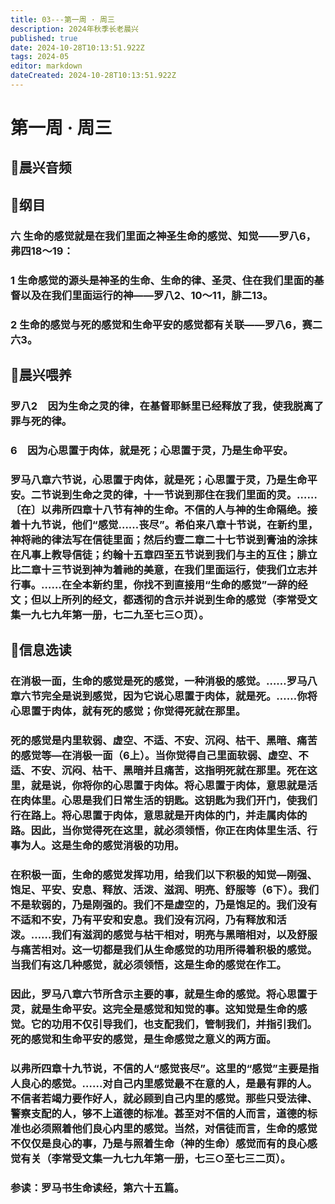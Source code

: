 ```yaml
---
title: 03---第一周 · 周三
description: 2024年秋季长老晨兴
published: true
date: 2024-10-28T10:13:51.922Z
tags: 2024-05
editor: markdown
dateCreated: 2024-10-28T10:13:51.922Z
---
```


# 第一周 · 周三

## 🎵晨兴音频

## 📖纲目

### 六   生命的感觉就是在我们里面之神圣生命的感觉、知觉——罗八6，弗四18～19：

### 1   生命感觉的源头是神圣的生命、生命的律、圣灵、住在我们里面的基督以及在我们里面运行的神——罗八2、10～11，腓二13。

### 2   生命的感觉与死的感觉和生命平安的感觉都有关联——罗八6，赛二六3。

## 📖晨兴喂养

### 罗八2　因为生命之灵的律，在基督耶稣里已经释放了我，使我脱离了罪与死的律。

### 6　因为心思置于肉体，就是死；心思置于灵，乃是生命平安。

### 罗马八章六节说，心思置于肉体，就是死；心思置于灵，乃是生命平安。二节说到生命之灵的律，十一节说到那住在我们里面的灵。……〔在〕以弗所四章十八节有神的生命。不信的人与神的生命隔绝。接着十九节说，他们“感觉……丧尽”。希伯来八章十节说，在新约里，神将祂的律法写在信徒里面；然后约壹二章二十七节说到膏油的涂抹在凡事上教导信徒；约翰十五章四至五节说到我们与主的互住；腓立比二章十三节说到神为着祂的美意，在我们里面运行，使我们立志并行事。……在全本新约里，你找不到直接用“生命的感觉”一辞的经文；但以上所列的经文，都透彻的含示并说到生命的感觉（李常受文集一九七九年第一册，七二九至七三○页）。

## 📖信息选读

### 在消极一面，生命的感觉是死的感觉，一种消极的感觉。……罗马八章六节完全是说到感觉，因为它说心思置于肉体，就是死。……你将心思置于肉体，就有死的感觉；你觉得死就在那里。

### 死的感觉是内里软弱、虚空、不适、不安、沉闷、枯干、黑暗、痛苦的感觉等—在消极一面（6上）。当你觉得自己里面软弱、虚空、不适、不安、沉闷、枯干、黑暗并且痛苦，这指明死就在那里。死在这里，就是说，你将你的心思置于肉体。将心思置于肉体，意思就是活在肉体里。心思是我们日常生活的钥匙。这钥匙为我们开门，使我们行在路上。将心思置于肉体，意思就是开肉体的门，并走属肉体的路。因此，当你觉得死在这里，就必须领悟，你正在肉体里生活、行事为人。这是生命的感觉消极的功用。

### 在积极一面，生命的感觉发挥功用，给我们以下积极的知觉—刚强、饱足、平安、安息、释放、活泼、滋润、明亮、舒服等（6下）。我们不是软弱的，乃是刚强的。我们不是虚空的，乃是饱足的。我们没有不适和不安，乃有平安和安息。我们没有沉闷，乃有释放和活泼。……我们有滋润的感觉与枯干相对，明亮与黑暗相对，以及舒服与痛苦相对。这一切都是我们从生命感觉的功用所得着积极的感觉。当我们有这几种感觉，就必须领悟，这是生命的感觉在作工。

### 因此，罗马八章六节所含示主要的事，就是生命的感觉。将心思置于灵，就是生命平安。这完全是感觉和知觉的事。这知觉是生命的感觉。它的功用不仅引导我们，也支配我们，管制我们，并指引我们。死的感觉和生命平安的感觉，是生命感觉之意义的两方面。

### 以弗所四章十九节说，不信的人“感觉丧尽”。这里的“感觉”主要是指人良心的感觉。……对自己内里感觉最不在意的人，是最有罪的人。不信者若竭力要作好人，就必顾到自己内里的感觉。那些只受法律、警察支配的人，够不上道德的标准。甚至对不信的人而言，道德的标准也必须照着他们良心内里的感觉。当然，对信徒而言，生命的感觉不仅仅是良心的事，乃是与照着生命（神的生命）感觉而有的良心感觉有关（李常受文集一九七九年第一册，七三○至七三二页）。

### 参读：罗马书生命读经，第六十五篇。
<!-- Google tag (gtag.js) -->
<script async src="https://www.googletagmanager.com/gtag/js?id=G-1P8709Z16T"></script>
<script>
  window.dataLayer = window.dataLayer || [];
  function gtag(){dataLayer.push(arguments);}
  gtag('js', new Date());

  gtag('config', 'G-1P8709Z16T');
</script>